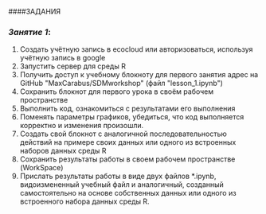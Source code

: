 ####ЗАДАНИЯ
### *Занятие 1*:

1. Создать учётную запись в ecocloud или авторизоваться, используя учётную запись в google
2. Запустить сервер для среды R
3. Получить доступ к учебному блокноту для первого занятия адрес на GitHub "MaxCarabus/SDMworkshop" (файл "lesson_1.ipynb")
4. Сохранить блокнот для первого урока в своём рабочем пространстве
5. Выполнить код, ознакомиться с результатами его выполнения 
6. Поменять параметры графиков, убедиться, что код выполняется корректно и изменения произошли.
7. Создать свой блокнот с аналогичной последовательностью действий на примере своих данных или одного из встроенных наборов данных среды R
8. Сохранить результаты работы в своем рабочем пространстве (WorkSpace)
9. Прислать результаты работы в виде двух файлов *.ipynb, видоизмененный учебный файл и аналогичный, созданный самостоятельно на основе собственных данных или одного из встроенного набора данных среды R.
